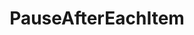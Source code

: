 ---
optionsClassName: PauseAfterEachItemOptions
optionsClassFullName: MigrationTools.Enrichers.PauseAfterEachItemOptions
configurationSamples:
- name: defaults
  description: 
  code: >-
    {
      "MigrationTools": {
        "ProcessorEnricherDefaults": {
          "PauseAfterEachItem": []
        }
      }
    }
  sampleFor: MigrationTools.Enrichers.PauseAfterEachItemOptions
- name: sample
  description: 
  code: >-
    {
      "MigrationTools": {
        "ProcessorEnricherDefaults": {
          "PauseAfterEachItem": []
        }
      }
    }
  sampleFor: MigrationTools.Enrichers.PauseAfterEachItemOptions
- name: classic
  description: 
  code: >-
    {
      "$type": "PauseAfterEachItemOptions",
      "Enabled": false,
      "RefName": null
    }
  sampleFor: MigrationTools.Enrichers.PauseAfterEachItemOptions
description: missng XML code comments
className: PauseAfterEachItem
typeName: ProcessorEnrichers
architecture: 
options:
- parameterName: Enabled
  type: Boolean
  description: If enabled this will run this migrator
  defaultValue: true
- parameterName: RefName
  type: String
  description: For internal use
  defaultValue: missng XML code comments
status: missng XML code comments
processingTarget: missng XML code comments
classFile: /src/MigrationTools/Processors/Enrichers/PauseAfterEachItem.cs
optionsClassFile: /src/MigrationTools/Processors/Enrichers/PauseAfterEachItemOptions.cs

redirectFrom:
- /Reference/ProcessorEnrichers/PauseAfterEachItemOptions/
layout: reference
toc: true
permalink: /Reference/ProcessorEnrichers/PauseAfterEachItem/
title: PauseAfterEachItem
categories:
- ProcessorEnrichers
- 
topics:
- topic: notes
  path: /docs/Reference/ProcessorEnrichers/PauseAfterEachItem-notes.md
  exists: false
  markdown: ''
- topic: introduction
  path: /docs/Reference/ProcessorEnrichers/PauseAfterEachItem-introduction.md
  exists: false
  markdown: ''

---